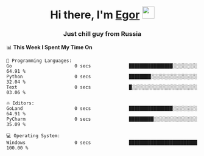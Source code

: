 
<h1 align="center">Hi there, I'm <a href="https://daniilshat.ru/" target="_blank">Egor</a> 
<img src="https://github.com/blackcater/blackcater/raw/main/images/Hi.gif" height="32"/></h1>
<h3 align="center">Just chill guy from Russia</h3>

<!--START_SECTION:waka-->
📊 **This Week I Spent My Time On** 

```text
💬 Programming Languages: 
Go                       0 secs              ████████████████░░░░░░░░░   64.91 % 
Python                   0 secs              ████████░░░░░░░░░░░░░░░░░   32.04 % 
Text                     0 secs              █░░░░░░░░░░░░░░░░░░░░░░░░   03.06 % 

🔥 Editors: 
GoLand                   0 secs              ████████████████░░░░░░░░░   64.91 % 
PyCharm                  0 secs              █████████░░░░░░░░░░░░░░░░   35.09 % 

💻 Operating System: 
Windows                  0 secs              █████████████████████████   100.00 % 
```


<!--END_SECTION:waka-->
